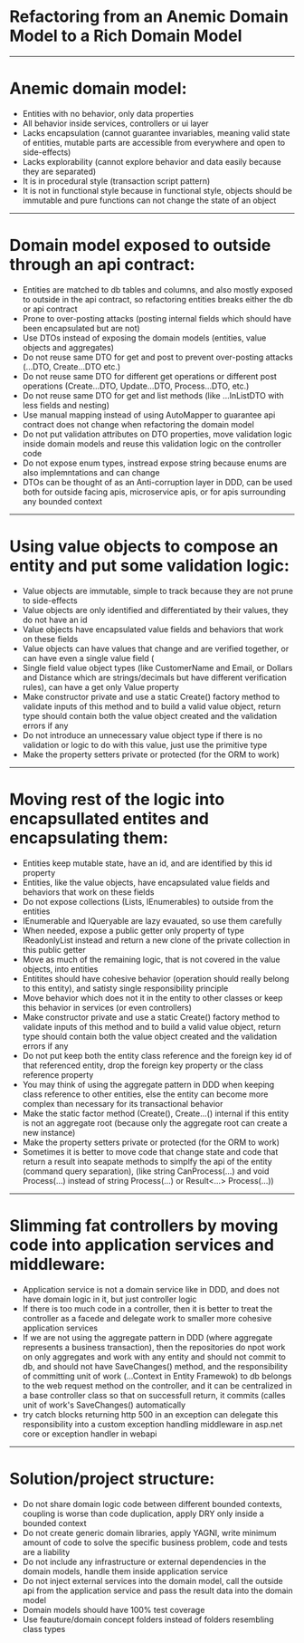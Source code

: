 # Refactoring from an Anemic Domain Model to a Rich Domain Model
-----------------------------------------------------------------------------------------------------
# Anemic domain model:
* Entities with no behavior, only data properties
* All behavior inside services, controllers or ui layer
* Lacks encapsulation (cannot guarantee invariables, meaning valid state of entities, mutable parts are accessible from everywhere and open to side-effects)
* Lacks explorability (cannot explore behavior and data easily because they are separated)
* It is in procedural style (transaction script pattern)
* It is not in functional style because in functional style, objects should be immutable and pure functions can not change the state of an object
-----------------------------------------------------------------------------------------------------
# Domain model exposed to outside through an api contract:
* Entities are matched to db tables and columns, and also mostly exposed to outside in the api contract, so refactoring entities breaks either the db or api contract
* Prone to over-posting attacks (posting internal fields which should have been encapsulated but are not)
* Use DTOs instead of exposing the domain models (entities, value objects and aggregates)
* Do not reuse same DTO for get and post to prevent over-posting attacks (...DTO, Create...DTO etc.)
* Do not reuse same DTO for different get operations or different post operations (Create...DTO, Update...DTO, Process...DTO, etc.)
* Do not reuse same DTO for get and list methods (like ...InListDTO with less fields and nesting)
* Use manual mapping instead of using AutoMapper to guarantee api contract does not change when refactoring the domain model
* Do not put validation attributes on DTO properties, move validation logic inside domain models and reuse this validation logic on the controller code
* Do not expose enum types, instread expose string because enums are also implemntations and can change
* DTOs can be thought of as an Anti-corruption layer in DDD, can be used both for outside facing apis, microservice apis, or for apis surrounding any bounded context
-----------------------------------------------------------------------------------------------------
# Using value objects to compose an entity and put some validation logic:
* Value objects are immutable, simple to track because they are not prune to side-effects
* Value objects are only identified and differentiated by their values, they do not have an id
* Value objects have encapsulated value fields and behaviors that work on these fields
* Value objects can have values that change and are verified together, or can have even a single value field (
* Single field value object types (like CustomerName and Email, or Dollars and Distance which are strings/decimals but have different verification rules), can have a get only Value property
* Make constructor private and use a static Create() factory method to validate inputs of this method and to build a valid value object, return type should contain both the value object created and the validation errors if any
* Do not introduce an unnecessary value object type if there is no validation or logic to do with this value, just use the primitive type
* Make the property setters private or protected (for the ORM to work)
-----------------------------------------------------------------------------------------------------
# Moving rest of the logic into encapsullated entites and encapsulating them:
* Entities keep mutable state, have an id, and are identified by this id property
* Entities, like the value objects, have encapsulated value fields and behaviors that work on these fields
* Do not expose collections (Lists, IEnumerables) to outside from the entities
* IEnumerable and IQueryable are lazy evauated, so use them carefully
* When needed, expose a public getter only property of type IReadonlyList instead and return a new clone of the private collection in this public getter
* Move as much of the remaining logic, that is not covered in the value objects, into entities
* Entitites should have cohesive behavior (operation should really belong to this entity), and satisty single responsibility principle
* Move behavior which does not it in the entity to other classes or keep this behavior in services (or even controllers)
* Make constructor private and use a static Create() factory method to validate inputs of this method and to build a valid value object, return type should contain both the value object created and the validation errors if any
* Do not put keep both the entity class reference and the foreign key id of that referenced entity, drop the foreign key property or the class reference property
* You may think of using the aggregate pattern in DDD when keeping class reference to other entities, else the entity can become more complex than necessary for its transactional behavior
* Make the static factor method (Create(), Create...() internal if this entity is not an aggregate root (because only the aggregate root can create a new instance)
* Make the property setters private or protected (for the ORM to work)
* Sometimes it is better to move code that change state and code that return a result into seapate methods to simplfy the api of the entity (command query separation),
 (like string CanProcess(...) and void Process(...) instead of string Process(...) or Result<...> Process(...))
-----------------------------------------------------------------------------------------------------
# Slimming fat controllers by moving code into application services and middleware:
* Application service is not a domain service like in DDD, and does not have domain logic in it, but just controller logic
* If there is too much code in a controller, then it is better to treat the controller as a facede and delegate work to smaller more cohesive application services
* If we are not using the aggregate pattern in DDD (where aggregate represents a business transaction), 
 then the repositories do npot work on only aggregates and work with any entity and should not commit to db, and should not have SaveChanges() method,
 and the responsibility of committing unit of work (...Context in Entity Framewok) to db belongs to the web request method on the controller, 
 and it can be centralized in a base controller class so that on successfull return, it commits (calles unit of work's SaveChanges() automatically
* try catch blocks returning http 500 in an exception can delegate this responsibility into a custom exception handling middleware in asp.net core or exception handler in webapi
-----------------------------------------------------------------------------------------------------
# Solution/project structure:
* Do not share domain logic code between different bounded contexts, coupling is worse than code duplication, apply DRY only inside a bounded context
* Do not create generic domain libraries, apply YAGNI, write minimum amount of code to solve the specific business problem, code and tests are a liability
* Do not include any infrastructure or external dependencies in the domain models, handle them inside application service
* Do not inject external services into the domain model, call the outside api from the application service and pass the result data into the domain model 
* Domain models should have 100% test coverage
* Use feauture/domain concept folders instead of folders resembling class types
